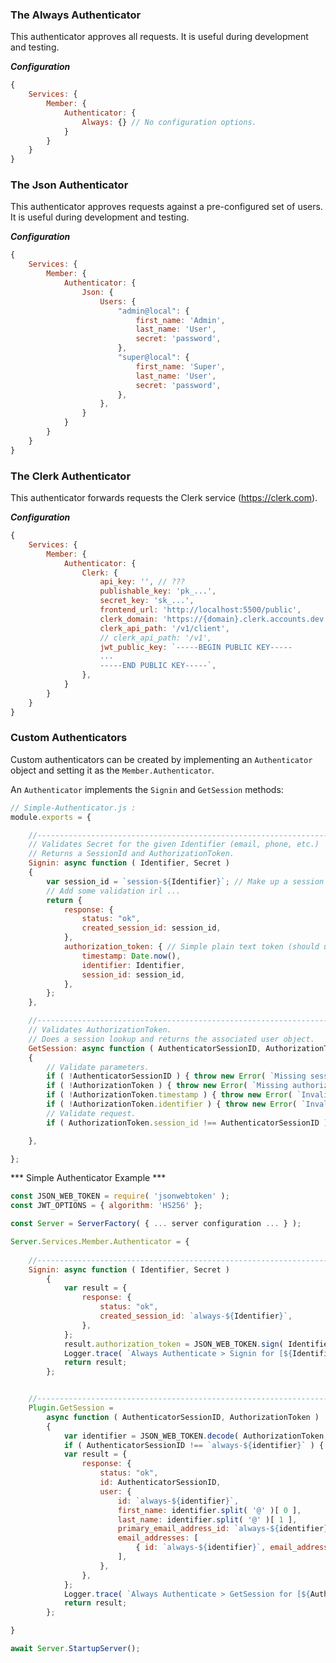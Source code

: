 
### The Always Authenticator

This authenticator approves all requests.
It is useful during development and testing.

***Configuration***

```js
{
	Services: {
		Member: {
			Authenticator: {
				Always: {} // No configuration options.
			}
		}
	}
}
```


### The Json Authenticator

This authenticator approves requests against a pre-configured set of users.
It is useful during development and testing.

***Configuration***

```js
{
	Services: {
		Member: {
			Authenticator: {
				Json: {
					Users: {
						"admin@local": {
							first_name: 'Admin',
							last_name: 'User',
							secret: 'password',
						},
						"super@local": {
							first_name: 'Super',
							last_name: 'User',
							secret: 'password',
						},
					},
				}
			}
		}
	}
}
```


### The Clerk Authenticator

This authenticator forwards requests the Clerk service (https://clerk.com).

***Configuration***

```js
{
	Services: {
		Member: {
			Authenticator: {
				Clerk: {
					api_key: '', // ???
					publishable_key: 'pk_...',
					secret_key: 'sk_...',
					frontend_url: 'http://localhost:5500/public',
					clerk_domain: 'https://{domain}.clerk.accounts.dev',
					clerk_api_path: '/v1/client',
					// clerk_api_path: '/v1',
					jwt_public_key: `-----BEGIN PUBLIC KEY-----
					...
					-----END PUBLIC KEY-----`,
				},
			}
		}
	}
}
```


### Custom Authenticators

Custom authenticators can be created by implementing an `Authenticator` object and setting it as the `Member.Authenticator`.

An `Authenticator` implements the `Signin` and `GetSession` methods:

```js
// Simple-Authenticator.js :
module.exports = {

	//---------------------------------------------------------------------
	// Validates Secret for the given Identifier (email, phone, etc.)
	// Returns a SessionId and AuthorizationToken.
	Signin:	async function ( Identifier, Secret )
	{
		var session_id = `session-${Identifier}`; // Make up a session id.
		// Add some validation irl ...
		return {
			response: {
				status: "ok",
				created_session_id: session_id,
			},
			authorization_token: { // Simple plain text token (should use JWT irl).
				timestamp: Date.now(),
				identifier: Identifier,
				session_id: session_id,
			},
		};
	},

	//---------------------------------------------------------------------
	// Validates AuthorizationToken.
	// Does a session lookup and returns the associated user object.
	GetSession: async function ( AuthenticatorSessionID, AuthorizationToken )
	{
		// Validate parameters.
		if ( !AuthenticatorSessionID ) { throw new Error( `Missing session id.` ); }
		if ( !AuthorizationToken ) { throw new Error( `Missing authorization.` ); }
		if ( !AuthorizationToken.timestamp ) { throw new Error( `Invalid authorization.` ); }
		if ( !AuthorizationToken.identifier ) { throw new Error( `Invalid authorization.` ); }
		// Validate request.
		if ( AuthorizationToken.session_id !== AuthenticatorSessionID ) { throw new Error( `Invalid authorization.` ); }

	},

};
```

*** Simple Authenticator Example ***

```js
const JSON_WEB_TOKEN = require( 'jsonwebtoken' );
const JWT_OPTIONS = { algorithm: 'HS256' };

const Server = ServerFactory( { ... server configuration ... } );

Server.Services.Member.Authenticator = {
	
	//---------------------------------------------------------------------
	Signin:	async function ( Identifier, Secret )
		{
			var result = {
				response: {
					status: "ok",
					created_session_id: `always-${Identifier}`,
				},
			};
			result.authorization_token = JSON_WEB_TOKEN.sign( Identifier, Server.Config.Network.network_key, JWT_OPTIONS );
			Logger.trace( `Always Authenticate > Signin for [${Identifier}]: ${result.response.status}` );
			return result;
		};


	//---------------------------------------------------------------------
	Plugin.GetSession =
		async function ( AuthenticatorSessionID, AuthorizationToken )
		{
			var identifier = JSON_WEB_TOKEN.decode( AuthorizationToken, Server.Config.Network.network_key );
			if ( AuthenticatorSessionID !== `always-${identifier}` ) { throw new Error( `Invalid Authenticator Session ID.` ); }
			var result = {
				response: {
					status: "ok",
					id: AuthenticatorSessionID,
					user: {
						id: `always-${identifier}`,
						first_name: identifier.split( '@' )[ 0 ],
						last_name: identifier.split( '@' )[ 1 ],
						primary_email_address_id: `always-${identifier}`,
						email_addresses: [
							{ id: `always-${identifier}`, email_address: identifier, },
						],
					},
				},
			};
			Logger.trace( `Always Authenticate > GetSession for [${AuthenticatorSessionID}]: ${result.response.status}` );
			return result;
		};

}

await Server.StartupServer();

```

